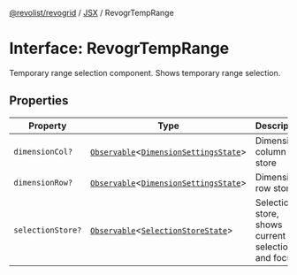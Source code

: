 [@revolist/revogrid](README.md) / [JSX](Namespace.JSX.md) / RevogrTempRange

# Interface: RevogrTempRange

Temporary range selection component. Shows temporary range selection.

## Properties

| Property | Type | Description | Defined in |
| ------ | ------ | ------ | ------ |
| `dimensionCol?` | [`Observable`](TypeAlias.Observable.md)\<[`DimensionSettingsState`](Interface.DimensionSettingsState.md)\> | Dimension column store | [src/components.d.ts:2088](https://github.com/revolist/revogrid/blob/aad859c5867a15f34f8919817adea85dcff4ee63/src/components.d.ts#L2088) |
| `dimensionRow?` | [`Observable`](TypeAlias.Observable.md)\<[`DimensionSettingsState`](Interface.DimensionSettingsState.md)\> | Dimension row store | [src/components.d.ts:2092](https://github.com/revolist/revogrid/blob/aad859c5867a15f34f8919817adea85dcff4ee63/src/components.d.ts#L2092) |
| `selectionStore?` | [`Observable`](TypeAlias.Observable.md)\<[`SelectionStoreState`](TypeAlias.SelectionStoreState.md)\> | Selection store, shows current selection and focus | [src/components.d.ts:2096](https://github.com/revolist/revogrid/blob/aad859c5867a15f34f8919817adea85dcff4ee63/src/components.d.ts#L2096) |
